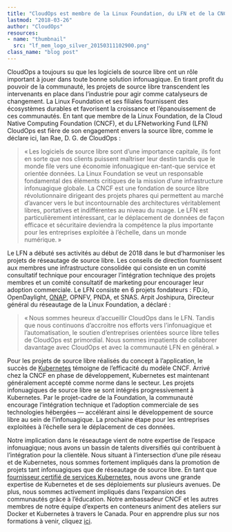 ```yaml
---
title: "CloudOps est membre de la Linux Foundation, du LFN et de la CNCF"
lastmod: "2018-03-26"
author: "CloudOps"
resources:
- name: "thumbnail"
  src: "lf_mem_logo_silver_20150311102900.png"
class_name: "blog post"
---
```


<p>CloudOps a toujours su que les logiciels de source libre ont un rôle important à jouer dans toute bonne solution infonuagique. En tirant profit du pouvoir de la communauté, les projets de source libre transcendent les intervenants en place dans l’industrie pour agir comme catalyseurs de changement. La Linux Foundation et ses filiales fournissent des écosystèmes durables et favorisent la croissance et l’épanouissement de ces communautés. En tant que membre de la Linux Foundation, de la Cloud Native Computing Foundation (CNCF), et du LFNetworking Fund (LFN) CloudOps est fière de son engagement envers la source libre, comme le déclare ici, Ian Rae, D. G. de CloudOps :</p><blockquote><p>« Les logiciels de source libre sont d’une importance capitale, ils font en sorte que nos clients puissent maîtriser leur destin tandis que le monde file vers une économie infonuagique en-tant-que service et orientée données. La Linux Foundation se veut un responsable fondamental des éléments critiques de la mission d’une infrastructure infonuagique globale. La CNCF est une fondation de source libre révolutionnaire dirigeant des projets phares qui permettent au marché d’avancer vers le but incontournable des architectures véritablement libres, portatives et indifférentes au niveau du nuage. Le LFN est particulièrement intéressant, car le déplacement de données de façon efficace et sécuritaire deviendra la compétence la plus importante pour les entreprises exploitée à l’échelle, dans un monde numérique. »</p></blockquote><p>Le LFN a débuté ses activités au début de 2018 dans le but d’harmoniser les projets de réseautage de source libre. Les conseils de direction fournissent aux membres une infrastructure consolidée qui consiste en un comité consultatif technique pour encourager l’intégration technique des projets membres et un comité consultatif de marketing pour encourager leur adoption commerciale. Le LFN consiste en 6 projets fondateurs : FD.io, OpenDaylight, <a href="https://www.cloudops.com/fr/2018/03/conteneuriser-une-paro-plateforme-dautomatisation-de-reseau-ouverte-par-souci-defficacite-les-raisons-pour-lesquelles-bell-a-cree-la-gop-avec-kubernetes/" target="_blank">ONAP</a>, OPNFV, PNDA, et SNAS. Arpit Joshipura, Directeur général du réseautage de la Linux Foundation, a déclaré :</p><blockquote><p>« Nous sommes heureux d’accueillir CloudOps dans le LFN. Tandis que nous continuons d’accroitre nos efforts vers l’infonuagique et l’automatisation, le soutien d’entreprises orientées source libre telles de CloudOps est primordial. Nous sommes impatients de collaborer davantage avec CloudOps et avec la communauté LFN en général. »</p></blockquote><p>Pour les projets de source libre réalisés du concept à l’application, le succès de <a href="https://www.cloudops.com/fr/2018/02/perdus-en-mer-comment-naviguer-sur-les-eaux-complexes-de-kubernetes-2/" target="_blank">Kubernetes</a> témoigne de l’efficacité du modèle CNCF. Arrivé chez la CNCF en phase de développement, Kubernetes est maintenant généralement accepté comme norme dans le secteur. Les projets infonuagiques de source libre se sont intégrés progressivement à Kubernetes. Par le projet-cadre de la Foundation, la communauté encourage l’intégration technique et l’adoption commerciale de ses technologies hébergées — accélérant ainsi le développement de source libre au sein de l’infonuagique. La prochaine étape pour les entreprises exploitées à l’échelle sera le déplacement de ces données.</p><p>Notre implication dans le réseautage vient de notre expertise de l’espace infonuagique; nous avons un bassin de talents diversifiés qui contribuent à l’intégration pour la clientèle. Nous situant à l’intersection d’une pile réseau et de Kubernetes, nous sommes fortement impliqués dans la promotion de projets tant infonuagiques que de réseautage de source libre. En tant que <a href="https://www.cloudops.com/fr/2018/03/cloudops-est-un-fournisseur-certifie-de-services-kubernetes-2/" target="_blank">fournisseur certifié de services Kubernetes</a>, nous avons une grande expertise de Kubernetes et de ses déploiements sur plusieurs avenues. De plus, nous sommes activement impliqués dans l’expansion des communautés grâce à l’éducation. Notre ambassadeur CNCF et les autres membres de notre équipe d’experts en conteneurs animent des ateliers sur Docker et Kubernetes à travers le Canada. Pour en apprendre plus sur nos formations à venir, cliquez <a href="https://www.cloudops.com/fr/ateliers-docker-kubernetes/" target="_blank">ici</a>.</p>